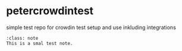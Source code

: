 # petercrowdintest
simple test repo for crowdin test setup and use inkluding integrations

```[admonition} This is a test note
:class: note
This is a smal test note.

```
